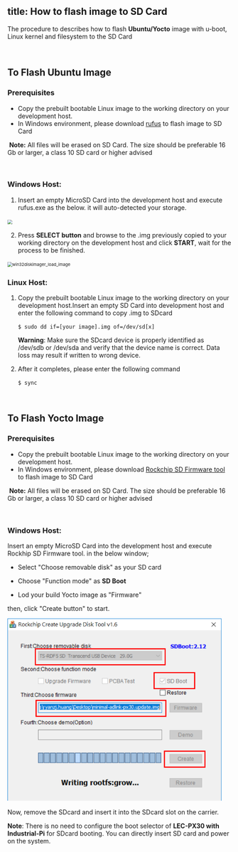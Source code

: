title: How to flash image to SD Card
---

The procedure to describes how to flash **Ubuntu/Yocto** image with u-boot, Linux kernel and filesystem to the SD Card



<br>

## To Flash Ubuntu Image

### Prerequisites

- Copy the prebuilt bootable Linux image to the working directory on your development host.
- In Windows environment, please download [rufus](https://rufus.ie/) to flash image to SD Card

​       **Note:** All files will be erased on SD Card. The size should be preferable 16 Gb or larger, a class 10 SD card or higher advised

<br>

### Windows Host:

1. Insert an empty MicroSD Card into the development host and execute rufus.exe as the below. it will auto-detected your storage.

<img align="center" src="HowToFlashImage.assets/rufus_1.png" style="zoom: 67%;" />



2. Press **SELECT button** and browse to the .img previously copied to your working directory on the development host and click **START**, wait for the process to be finished.

<img align="center" src="HowToFlashImage.assets/rufus_2.png" alt="win32diskimager_load_image" style="zoom: 67%;" />




### Linux Host:

1. Copy the prebuilt bootable Linux image to the working directory on your development host.Insert an empty SD Card into development host and enter the following command to copy .img to SDcard
   
   ```
   $ sudo dd if=[your image].img of=/dev/sd[x]
   ```
   
   **Warning**: Make sure the SDcard device is properly identified as /dev/sdb or /dev/sda  and verify that the device name is correct. Data loss may result if written to wrong device. 
   
2. After it completes, please enter the following command

   ```
   $ sync
   ```



<br>



## To Flash Yocto Image

### Prerequisites

- Copy the prebuilt bootable Linux image to the working directory on your development host.
- In Windows environment, please download [Rockchip SD Firmware tool](https://hq0epm0west0us0storage.blob.core.windows.net/development/LEC-PX30/Tools/SDDiskTool_v1.6.rar) to flash image to SD Card

​       **Note:** All files will be erased on SD Card. The size should be preferable 16 Gb or larger, a class 10 SD card or higher advised


<br>

### Windows Host:

Insert an empty MicroSD Card into the development host and execute Rockhip SD Firmware tool. in the below window; 

* Select "Choose removable disk" as your SD card

* Choose "Function mode" as **SD Boot**

* Lod your build Yocto image as "Firmware" 

then, click "Create button" to start.

<img src="HowToFlashImage.assets/image-20200303115215481.png" alt="image-20200303115215481" style="zoom:80%;" />




Now, remove the SDcard and insert it into the SDcard slot on the carrier.

**Note**: There is no need to configure the boot selector of **LEC-PX30 with Industrial-Pi** for SDcard booting. You can directly insert SD card and power on the system.

